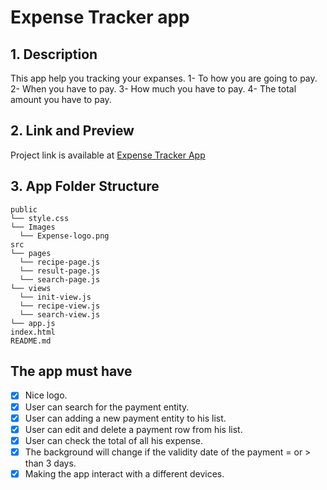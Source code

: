 # Expense Tracker app

## 1. Description

This app help you tracking your expanses.
1- To how you are going to pay.
2- When you have to pay.
3- How much you have to pay.
4- The total amount you have to pay.  

## 2. Link and Preview

Project link is available at [Expense Tracker App](https://f-naddaf.github.io/Side-Project)

## 3. App Folder Structure

```text
public
└── style.css
└── Images
  └── Expense-logo.png
src
└── pages
  └── recipe-page.js
  └── result-page.js
  └── search-page.js
└── views
  └── init-view.js
  └── recipe-view.js
  └── search-view.js
└── app.js
index.html
README.md
```

## The app must have

- [x] Nice logo.
- [x] User can search for the payment entity.
- [x] User can adding a new payment entity to his list.
- [x] User can edit and delete a payment row from his list.
- [x] User can check the total of all his expense.
- [x] The background will change if the validity date of the payment = or > than 3 days.
- [x] Making the app interact with a different devices.